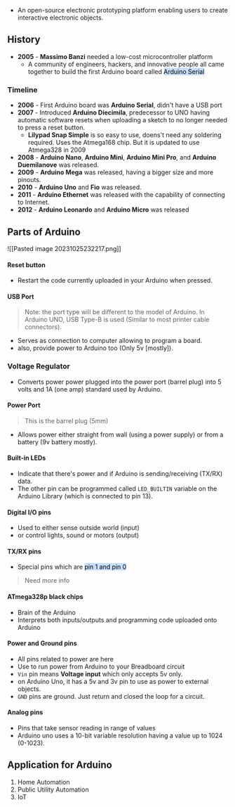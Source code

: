 - An open-source electronic prototyping platform enabling users to create interactive electronic objects.
## History
- **2005** - **Massimo Banzi** needed a low-cost microcontroller platform
	- A community of engineers, hackers, and innovative people all came together to build the first Arduino board called <mark style="background: #ADCCFFA6;">Arduino Serial</mark>

### Timeline
- **2006** - First Arduino board was **Arduino Serial**, didn't have a USB port
- **2007** - Introduced **Arduino Diecimila**, predecessor to UNO having automatic software resets when uploading a sketch to no longer needed to press a reset button.
	- **Lilypad Snap Simple** is so easy to use, doens't need any soldering required. Uses the Atmega168 chip. But it is updated to use Atmega328 in 2009
- **2008** - **Arduino Nano**, **Arduino Mini**, **Arduino Mini Pro**, and **Arduino Duemilanove** was released.
- **2009** - **Arduino Mega** was released, having a bigger size and more pinouts.
- **2010** - **Arduino Uno** and **Fio** was released.
- **2011** - **Arduino Ethernet** was released with the capability of connecting to Internet.
- **2012** - **Arduino Leonardo** and **Arduino Micro** was released
## Parts of Arduino
![[Pasted image 20231025232217.png]]
#### Reset button
- Restart the code currently uploaded in your Arduino when pressed.
#### USB Port
>Note: the port type will be different to the model of Arduino. In Arduino UNO, USB Type-B is used (Similar to most printer cable connectors).
- Serves as connection to computer allowing to program a board.
- also, provide power to Arduino too (Only 5v [mostly]).

### Voltage Regulator
- Converts power power plugged into the power port (barrel plug) into 5 volts and 1A (one amp) standard used by Arduino.

#### Power Port
> This is the barrel plug (5mm) 

- Allows power either straight from wall (using a power supply) or from a battery (9v battery mostly).

#### Built-in LEDs
- Indicate that there's power and if Arduino is sending/receiving (TX/RX) data.
- The other pin can be programmed called `LED_BUILTIN` variable on the Arduino Library (which is connected to pin 13).

#### Digital I/O pins
- Used to either sense outside world (input)
- or control lights, sound or motors (output)

#### TX/RX pins
- Special pins which are <mark style="background: #ADCCFFA6;">pin 1 and pin 0</mark>
>Need more info

#### ATmega328p black chips
- Brain of the Arduino
- Interprets both inputs/outputs and programming code uploaded onto Arduino

#### Power and Ground pins
- All pins related to power are here
- Use to run power from Arduino to your Breadboard circuit
- `Vin` pin means **Voltage input** which only accepts 5v only.
- on Arduino Uno, it has a 5v and 3v pin to use as power to external objects.
- `GND` pins are ground. Just return and closed the loop for a circuit.

#### Analog pins
- Pins that take sensor reading in range of values
- Arduino uno uses a 10-bit variable resolution having a value up to 1024 (0-1023).

## Application for Arduino
1. Home Automation
2. Public Utility Automation
3. IoT